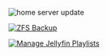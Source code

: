 ![home server update](https://github.com/alexmickelson/infrastructure/actions/workflows/update-home-server.yml/badge.svg)

[![ZFS Backup](https://github.com/alexmickelson/infrastructure/actions/workflows/backup-zfs.yml/badge.svg)](https://github.com/alexmickelson/infrastructure/actions/workflows/backup-zfs.yml)

[![Manage Jellyfin Playlists](https://github.com/alexmickelson/infrastructure/actions/workflows/update-playlist.yml/badge.svg)](https://github.com/alexmickelson/infrastructure/actions/workflows/update-playlist.yml)

